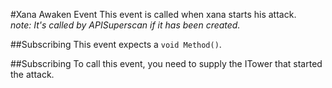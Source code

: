 #Xana Awaken Event
This event is called when xana starts his attack.<br>
*note: It's called by APISuperscan if it has been created.*

##Subscribing
This event expects a ``void Method()``.

##Subscribing
To call this event, you need to supply the ITower that started the attack.

